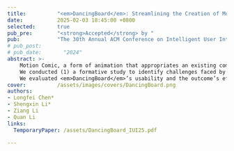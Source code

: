 ```yaml
---
title:          "<em>DancingBoard</em>: Streamlining the Creation of Motion Comics to Enhance Narratives"
date:           2025-02-03 18:45:00 +0800
selected:       true
pub_pre:        "<strong>Accepted</strong> by "
pub:            "The 30th Annual ACM Conference on Intelligent User Interfaces (IUI 25)"
# pub_post:   
# pub_date:       "2024"
abstract: >-
    Motion Comic, a form of animation that appropriates an existing comic book into a screen-based animated narrative, proposes challenges for amateur creators as they lack proficiency with professional creation tools.<br>
    We conducted (1) a formative study to identify challenges faced by amateurs and (2) a review of the Motion Comics design space. Based on these results, we developed <em>DancingBoard</em>, an integrated authoring tool streamlines motion comic creation for amateur creators.
    We evaluated <em>DancingBoard</em>’s usability and the outcome’s efficiency in conveying the story through two user studies and semi-structured interviews.
cover:          /assets/images/covers/DancingBoard.png
authors:
- Longfei Chen*
- Shengxin Li*
- Ziang Li
- Quan Li
links:
  TemporaryPaper: /assets/DancingBoard_IUI25.pdf

---
```

